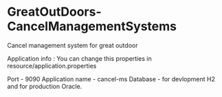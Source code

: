 # GreatOutDoors-CancelManagementSystems
Cancel management system for great outdoor



Application info :
You can change this properties in resource/application.properties

Port - 9090
Application name - cancel-ms
Database - for devlopment H2 and for production Oracle.
